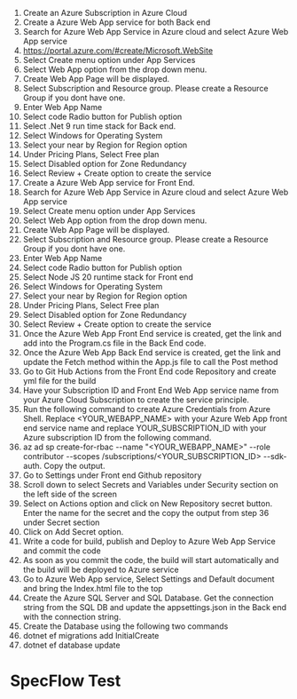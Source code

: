 1. Create an Azure Subscription in Azure Cloud
2. Create a Azure Web App service for both Back end
3. Search for Azure Web App Service in Azure cloud and select Azure Web App service
4. https://portal.azure.com/#create/Microsoft.WebSite
5. Select Create menu option under App Services
6. Select Web App option from the drop down menu.
7. Create Web App Page will be displayed.
8. Select Subscription and Resource group. Please create a Resource Group if you dont have one.
9. Enter Web App Name
10. Select code Radio button for Publish option
11. Select .Net 9 run time stack for Back end.
12. Select Windows for Operating System
13. Select your near by Region for Region option
14. Under Pricing Plans, Select Free plan
15. Select Disabled option for Zone Redundancy
16. Select Review + Create option to create the service
17. Create a Azure Web App service for Front End.    
18. Search for Azure Web App Service in Azure cloud and select Azure Web App service
19. Select Create menu option under App Services
20. Select Web App option from the drop down menu.
21. Create Web App Page will be displayed.
22. Select Subscription and Resource group. Please create a Resource Group if you dont have one.
23. Enter Web App Name
24. Select code Radio button for Publish option
25. Select Node JS 20 runtime stack for Front end
26. Select Windows for Operating System
27. Select your near by Region for Region option
28. Under Pricing Plans, Select Free plan
29. Select Disabled option for Zone Redundancy
30. Select Review + Create option to create the service
31. Once the Azure Web App Front End service is created, get the link and add into the Program.cs file in the Back End code.
32. Once the Azure Web App Back End service is created, get the link and update the Fetch method within the App.js file to call the Post method 
33. Go to Git Hub Actions from the Front End code Repository and create yml file for the build
34. Have your Subscription ID and Front End Web App service name from your Azure Cloud Subscription to create the service principle.
35. Run the following command to create Azure Credentials from Azure Shell. Replace <YOUR_WEBAPP_NAME> with your Azure Web App front end service name and replace YOUR_SUBSCRIPTION_ID with your Azure subscription ID from the following command. 
36. az ad sp create-for-rbac --name "<YOUR_WEBAPP_NAME>" --role contributor --scopes /subscriptions/<YOUR_SUBSCRIPTION_ID> --sdk-auth. Copy the output.
37. Go to Settings under Front end Github repository
38. Scroll down to select Secrets and Variables under Security section on the left side of the screen
39. Select on Actions option and click on New Repository secret button. Enter the name for the secret and the copy the output from step 36 under Secret section
40. Click on Add Secret option. 
41. Write a code for build, publish and Deploy to Azure Web App Service and commit the code
42. As soon as you commit the code, the build will start automatically and the build will be deployed to Azure service
43. Go to Azure Web App service, Select Settings and Default document and bring the Index.html file to the top
44. Create the Azure SQL Server and SQL Database. Get the connection string from the SQL DB and update the appsettings.json in the Back end with the connection string.
45. Create the Database using the following two commands
1. dotnet ef migrations add InitialCreate
2. dotnet ef database update

# SpecFlow Test


